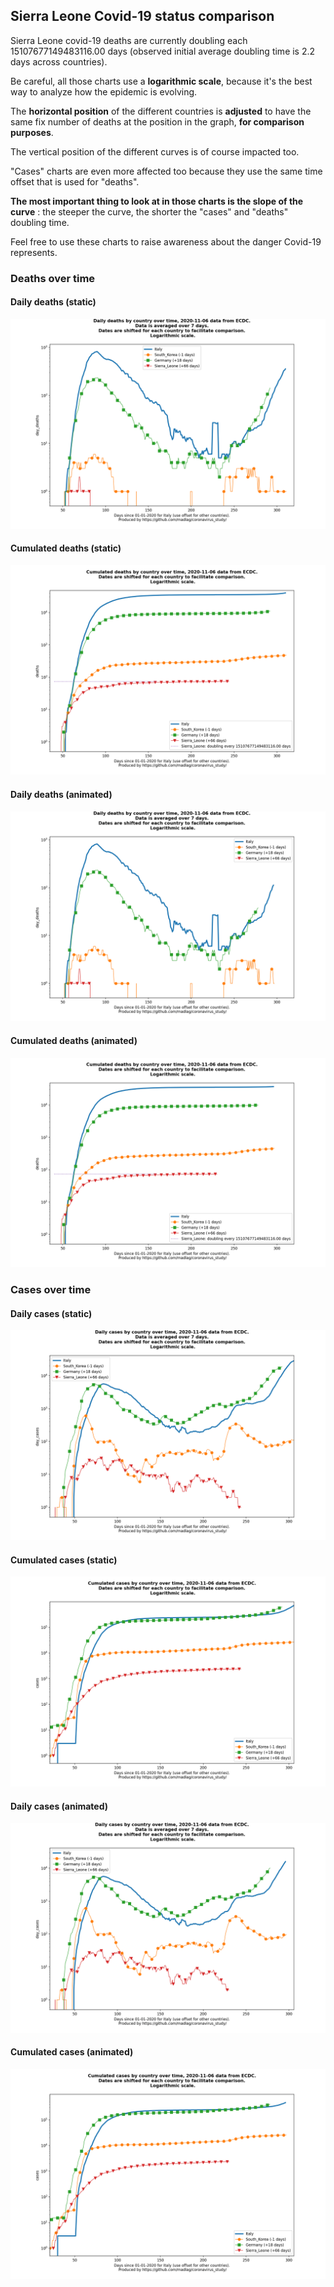 ## Sierra Leone Covid-19 status comparison 

Sierra Leone covid-19 deaths are currently doubling each 15107677149483116.00 days (observed initial average doubling time is 2.2 days across countries).



Be careful, all those charts use a **logarithmic scale**, because it's the best way to analyze how the epidemic is evolving.
 
The **horizontal position** of the different countries is **adjusted** to have the same fix number of deaths at the position in the graph, **for comparison purposes**.

The vertical position of the different curves is of course impacted too.

"Cases" charts are even more affected too because they use the same time offset that is used for "deaths".

**The most important thing to look at in those charts is the slope of the curve** : the steeper the curve, the shorter the "cases" and "deaths" doubling time.

Feel free to use these charts to raise awareness about the danger Covid-19 represents. 


 
### Deaths over time
 
#### Daily deaths (static)
![Sierra Leone covid-19 daily deaths static chart](https://raw.githubusercontent.com/madlag/coronavirus_study/master/notebooks/graphs/2020-11-06/countries/Sierra_Leone/2020-11-06_Sierra_Leone_day_deaths.png "Sierra Leone covid-19 day_deaths static chart")   
 
#### Cumulated deaths (static)
![Sierra Leone covid-19 cumulated deaths static chart](https://raw.githubusercontent.com/madlag/coronavirus_study/master/notebooks/graphs/2020-11-06/countries/Sierra_Leone/2020-11-06_Sierra_Leone_deaths.png "Sierra Leone covid-19 deaths static chart")   
 
#### Daily deaths (animated)
![Sierra Leone covid-19 daily deaths animated chart](https://raw.githubusercontent.com/madlag/coronavirus_study/master/notebooks/graphs/2020-11-06/countries/Sierra_Leone/2020-11-06_Sierra_Leone_day_deaths.gif "Sierra Leone covid-19 day_deaths animated chart")   
 
#### Cumulated deaths (animated)
![Sierra Leone covid-19 cumulated deaths animated chart](https://raw.githubusercontent.com/madlag/coronavirus_study/master/notebooks/graphs/2020-11-06/countries/Sierra_Leone/2020-11-06_Sierra_Leone_deaths.gif "Sierra Leone covid-19 deaths animated chart")   

 
### Cases over time
 
#### Daily cases (static)
![Sierra Leone covid-19 daily cases static chart](https://raw.githubusercontent.com/madlag/coronavirus_study/master/notebooks/graphs/2020-11-06/countries/Sierra_Leone/2020-11-06_Sierra_Leone_day_cases.png "Sierra Leone covid-19 day_cases static chart")   
 
#### Cumulated cases (static)
![Sierra Leone covid-19 cumulated cases static chart](https://raw.githubusercontent.com/madlag/coronavirus_study/master/notebooks/graphs/2020-11-06/countries/Sierra_Leone/2020-11-06_Sierra_Leone_cases.png "Sierra Leone covid-19 cases static chart")   
 
#### Daily cases (animated)
![Sierra Leone covid-19 daily cases animated chart](https://raw.githubusercontent.com/madlag/coronavirus_study/master/notebooks/graphs/2020-11-06/countries/Sierra_Leone/2020-11-06_Sierra_Leone_day_cases.gif "Sierra Leone covid-19 day_cases animated chart")   
 
#### Cumulated cases (animated)
![Sierra Leone covid-19 cumulated cases animated chart](https://raw.githubusercontent.com/madlag/coronavirus_study/master/notebooks/graphs/2020-11-06/countries/Sierra_Leone/2020-11-06_Sierra_Leone_cases.gif "Sierra Leone covid-19 cases animated chart")   


